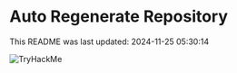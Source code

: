 # Auto Regenerate Repository

This README was last updated: 2024-11-25 05:30:14

 ![TryHackMe](https://tryhackme.com/badge/533634)